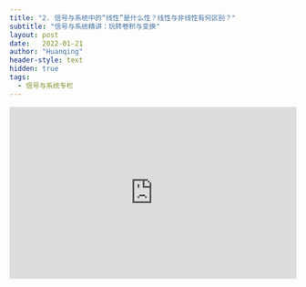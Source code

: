 ```yaml
---
title: "2. 信号与系统中的“线性”是什么性？线性与非线性有何区别？"
subtitle: "信号与系统精讲：玩转卷积与变换"
layout: post
date:   2022-01-21
author: "Huanqing"
header-style: text
hidden: true
tags:
  - 信号与系统专栏
---
```


<div style="position: relative; padding: 30% 45%;">
<iframe src="https://player.bilibili.com/player.html?aid=795866807&bvid=BV1BC4y1p7Zs&cid=194339325&page=1&as_wide=1&high_quality=1&danmaku=1" scrolling="no" border="0" frameborder="no" framespacing="0" allowfullscreen="true" style="position: absolute; width: 100%; height: 100%; left: 0; top: 0;"> </iframe>
</div>
